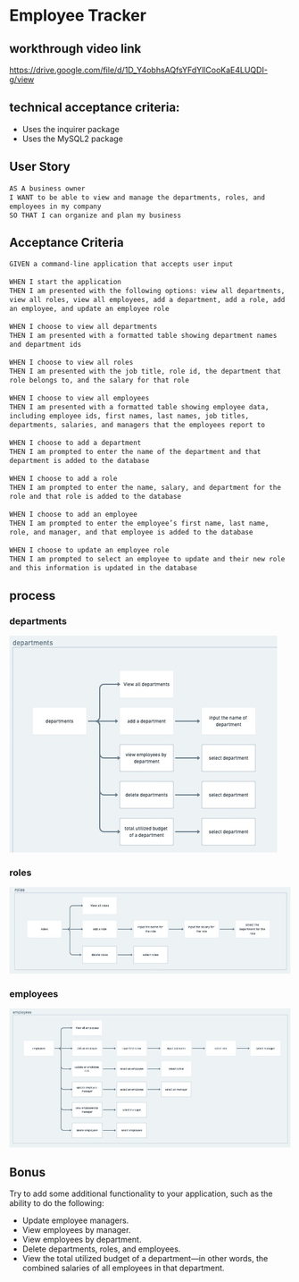 # Employee Tracker

## workthrough video link

https://drive.google.com/file/d/1D_Y4obhsAQfsYFdYllCooKaE4LUQDI-g/view

## technical acceptance criteria:
- Uses the inquirer package
- Uses the MySQL2 package

## User Story
```
AS A business owner
I WANT to be able to view and manage the departments, roles, and employees in my company
SO THAT I can organize and plan my business
```


## Acceptance Criteria
```
GIVEN a command-line application that accepts user input

WHEN I start the application
THEN I am presented with the following options: view all departments, view all roles, view all employees, add a department, add a role, add an employee, and update an employee role

WHEN I choose to view all departments
THEN I am presented with a formatted table showing department names and department ids

WHEN I choose to view all roles
THEN I am presented with the job title, role id, the department that role belongs to, and the salary for that role

WHEN I choose to view all employees
THEN I am presented with a formatted table showing employee data, including employee ids, first names, last names, job titles, departments, salaries, and managers that the employees report to

WHEN I choose to add a department
THEN I am prompted to enter the name of the department and that department is added to the database

WHEN I choose to add a role
THEN I am prompted to enter the name, salary, and department for the role and that role is added to the database

WHEN I choose to add an employee
THEN I am prompted to enter the employee’s first name, last name, role, and manager, and that employee is added to the database

WHEN I choose to update an employee role
THEN I am prompted to select an employee to update and their new role and this information is updated in the database
```

## process

### departments
![departments.jpg](./imgs/departments.jpg)
### roles
![roles.jpg](./imgs/roles.jpg)
### employees
![employees.jpg](./imgs/employees.jpg)


## Bonus

Try to add some additional functionality to your application, such as the ability to do the following:  

- Update employee managers.
- View employees by manager.
- View employees by department.
- Delete departments, roles, and employees.
- View the total utilized budget of a department—in other words, the combined salaries of all employees in that department.

